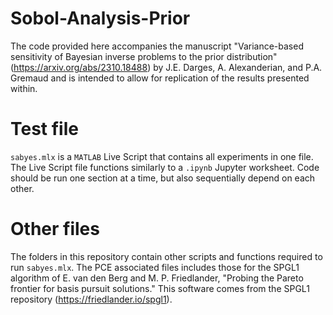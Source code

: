 # Sobol-Analysis-Prior
The code provided here accompanies the manuscript "Variance-based sensitivity of Bayesian inverse problems to the prior distribution" (https://arxiv.org/abs/2310.18488) by J.E. Darges, A. Alexanderian, and P.A. Gremaud
and is intended to allow for replication of the results presented within.

# Test file
<code>sabyes.mlx</code> is a <code>MATLAB</code> Live Script that contains all experiments in one file. 
The Live Script file functions similarly to a <code>.ipynb</code> Jupyter worksheet. Code should be run one section at a time, but also sequentially depend on each other. 

# Other files
The folders in this repository contain other scripts and functions required to run <code>sabyes.mlx</code>. The PCE associated files includes those for the SPGL1 algorithm of E. van den Berg and M. P. Friedlander, "Probing the Pareto frontier for basis pursuit solutions." This software comes from the SPGL1 repository (https://friedlander.io/spgl1).
